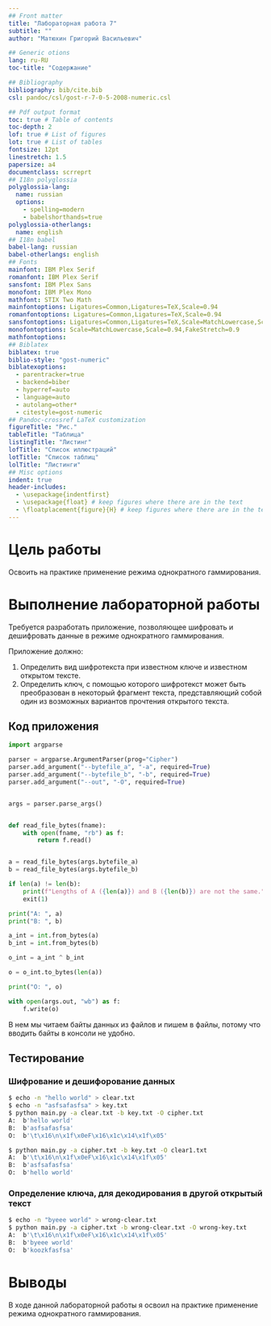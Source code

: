 ```yaml
---
## Front matter
title: "Лабораторная работа 7"
subtitle: ""
author: "Матюхин Григорий Васильевич"

## Generic otions
lang: ru-RU
toc-title: "Содержание"

## Bibliography
bibliography: bib/cite.bib
csl: pandoc/csl/gost-r-7-0-5-2008-numeric.csl

## Pdf output format
toc: true # Table of contents
toc-depth: 2
lof: true # List of figures
lot: true # List of tables
fontsize: 12pt
linestretch: 1.5
papersize: a4
documentclass: scrreprt
## I18n polyglossia
polyglossia-lang:
  name: russian
  options:
	- spelling=modern
	- babelshorthands=true
polyglossia-otherlangs:
  name: english
## I18n babel
babel-lang: russian
babel-otherlangs: english
## Fonts
mainfont: IBM Plex Serif
romanfont: IBM Plex Serif
sansfont: IBM Plex Sans
monofont: IBM Plex Mono
mathfont: STIX Two Math
mainfontoptions: Ligatures=Common,Ligatures=TeX,Scale=0.94
romanfontoptions: Ligatures=Common,Ligatures=TeX,Scale=0.94
sansfontoptions: Ligatures=Common,Ligatures=TeX,Scale=MatchLowercase,Scale=0.94
monofontoptions: Scale=MatchLowercase,Scale=0.94,FakeStretch=0.9
mathfontoptions:
## Biblatex
biblatex: true
biblio-style: "gost-numeric"
biblatexoptions:
  - parentracker=true
  - backend=biber
  - hyperref=auto
  - language=auto
  - autolang=other*
  - citestyle=gost-numeric
## Pandoc-crossref LaTeX customization
figureTitle: "Рис."
tableTitle: "Таблица"
listingTitle: "Листинг"
lofTitle: "Список иллюстраций"
lotTitle: "Список таблиц"
lolTitle: "Листинги"
## Misc options
indent: true
header-includes:
  - \usepackage{indentfirst}
  - \usepackage{float} # keep figures where there are in the text
  - \floatplacement{figure}{H} # keep figures where there are in the text
---
```


# Цель работы

Освоить на практике применение режима однократного гаммирования.

# Выполнение лабораторной работы

Требуется разработать приложение,
позволяющее шифровать и дешифровать данные в режиме однократного гаммирования.

Приложение должно:
1. Определить вид шифротекста при известном ключе и известном открытом тексте.
2. Определить ключ, с помощью которого шифротекст может быть преобразован в некоторый фрагмент текста,
представляющий собой один из возможных вариантов прочтения открытого текста.

## Код приложения

```python
import argparse

parser = argparse.ArgumentParser(prog="Cipher")
parser.add_argument("--bytefile_a", "-a", required=True)
parser.add_argument("--bytefile_b", "-b", required=True)
parser.add_argument("--out", "-O", required=True)


args = parser.parse_args()


def read_file_bytes(fname):
    with open(fname, "rb") as f:
        return f.read()


a = read_file_bytes(args.bytefile_a)
b = read_file_bytes(args.bytefile_b)

if len(a) != len(b):
    print(f"Lengths of A ({len(a)}) and B ({len(b)}) are not the same.")
    exit(1)

print("A: ", a)
print("B: ", b)

a_int = int.from_bytes(a)
b_int = int.from_bytes(b)

o_int = a_int ^ b_int

o = o_int.to_bytes(len(a))

print("O: ", o)

with open(args.out, "wb") as f:
    f.write(o)
```

В нем мы читаем байты данных из файлов и пишем в файлы,
потому что вводить байты в консоли не удобно.

## Тестирование

### Шифрование и дешифорование данных

```bash
$ echo -n "hello world" > clear.txt
$ echo -n "asfsafasfsa" > key.txt
$ python main.py -a clear.txt -b key.txt -O cipher.txt
A:  b'hello world'
B:  b'asfsafasfsa'
O:  b'\t\x16\n\x1f\x0eF\x16\x1c\x14\x1f\x05'
```

```bash
$ python main.py -a cipher.txt -b key.txt -O clear1.txt
A:  b'\t\x16\n\x1f\x0eF\x16\x1c\x14\x1f\x05'
B:  b'asfsafasfsa'
O:  b'hello world'
```

### Определение ключа, для декодирования в другой открытый текст

```bash
$ echo -n "byeee world" > wrong-clear.txt
$ python main.py -a cipher.txt -b wrong-clear.txt -O wrong-key.txt
A:  b'\t\x16\n\x1f\x0eF\x16\x1c\x14\x1f\x05'
B:  b'byeee world'
O:  b'koozkfasfsa'
```

# Выводы

В ходе данной лабораторной работы я освоил на практике применение режима однократного гаммирования.
